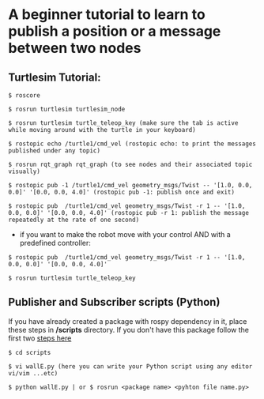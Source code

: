 # A beginner tutorial to learn to publish a position or a message between two nodes  

## Turtlesim Tutorial:
```
$ roscore

$ rosrun turtlesim turtlesim_node

$ rosrun turtlesim turtle_teleop_key (make sure the tab is active while moving around with the turtle in your keyboard) 

$ rostopic echo /turtle1/cmd_vel (rostopic echo: to print the messages published under any topic)

$ rosrun rqt_graph rqt_graph (to see nodes and their associated topic visually)

$ rostopic pub -1 /turtle1/cmd_vel geometry_msgs/Twist -- '[1.0, 0.0, 0.0]' '[0.0, 0.0, 4.0]' (rostopic pub -1: publish once and exit) 

$ rostopic pub  /turtle1/cmd_vel geometry_msgs/Twist -r 1 -- '[1.0, 0.0, 0.0]' '[0.0, 0.0, 4.0]' (rostopic pub -r 1: publish the message repeatedly at the rate of one second) 
```

- if you want to make the robot move with your control AND with a predefined controller:
```
$ rostopic pub  /turtle1/cmd_vel geometry_msgs/Twist -r 1 -- '[1.0, 0.0, 0.0]' '[0.0, 0.0, 4.0]' 

$ rosrun turtlesim turtle_teleop_key 
```

## Publisher and Subscriber scripts (Python)
If you have already created a package with rospy dependency in it, place these steps in **/scripts** directory. If you don't have this package follow the first two [steps here](https://github.com/raghdutionn/AI-and-robotics/blob/main/Week%20%239/Publish%20to%20a%20topic%20using%20a%20Python%20script.md)
```
$ cd scripts
    
$ vi wallE.py (here you can write your Python script using any editor vi/vim ...etc) 

$ python wallE.py | or $ rosrun <package name> <pyhton file name.py> 

```
